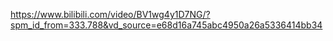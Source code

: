 https://www.bilibili.com/video/BV1wg4y1D7NG/?spm_id_from=333.788&vd_source=e68d16a745abc4950a26a5336414bb34

